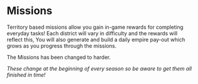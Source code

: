 # Missions


Territory based missions allow you gain in-game rewards for completing everyday tasks! Each district will vary in difficulty and the rewards will reflect this, You will also generate and build a daily empire pay-out which grows as you progress through the missions.

The Missions has been changed to harder.

*These change at the beginning of every season so be aware to get them all finished in time!*
